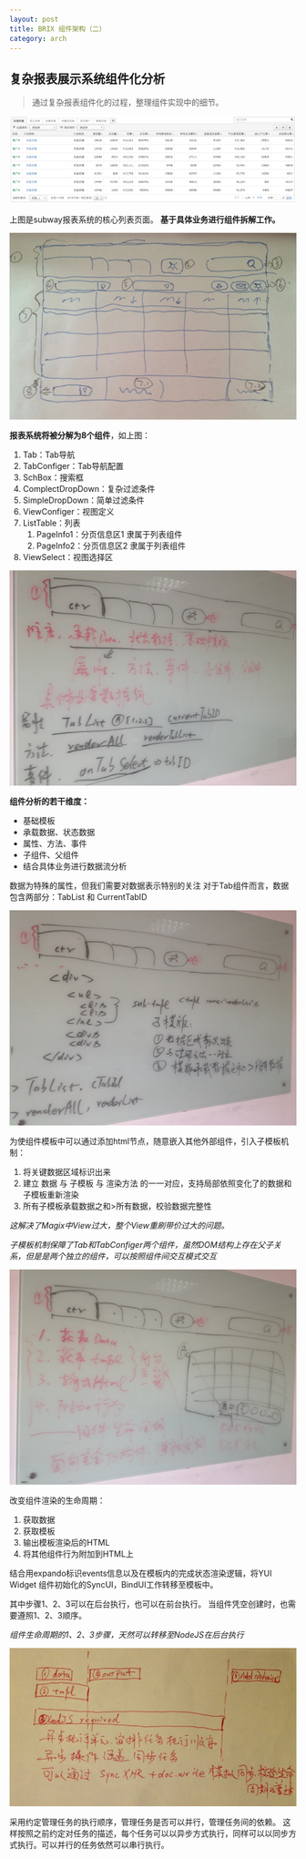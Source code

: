 ```yaml
---
layout: post
title: BRIX 组件架构（二）
category: arch
---
```


## 复杂报表展示系统组件化分析

> 通过复杂报表组件化的过程，整理组件实现中的细节。

![1](/assets/img/brix-arch/2/1.png)

上图是subway报表系统的核心列表页面。
**基于具体业务进行组件拆解工作。**

![2](/assets/img/brix-arch/2/2.png)

**报表系统将被分解为8个组件**，如上图：

1. Tab：Tab导航
2. TabConfiger：Tab导航配置
3. SchBox：搜索框
4. ComplectDropDown：复杂过滤条件
5. SimpleDropDown：简单过滤条件
6. ViewConfiger：视图定义
7. ListTable：列表
	1. PageInfo1：分页信息区1 隶属于列表组件
	2. PageInfo2：分页信息区2 隶属于列表组件
8. ViewSelect：视图选择区

![2](/assets/img/brix-arch/2/3.jpg)

**组件分析的若干维度：**

- 基础模板
- 承载数据、状态数据
- 属性、方法、事件
- 子组件、父组件
- 结合具体业务进行数据流分析

数据为特殊的属性，但我们需要对数据表示特别的关注
对于Tab组件而言，数据包含两部分：TabList 和 CurrentTabID

![2](/assets/img/brix-arch/2/4.jpg)

为使组件模板中可以通过添加html节点，随意嵌入其他外部组件，引入子模板机制：

1. 将关键数据区域标识出来
2. 建立 数据 与 子模板 与 渲染方法 的一一对应，支持局部依照变化了的数据和子模板重新渲染
3. 所有子模板承载数据之和>所有数据，校验数据完整性

*这解决了Magix中View过大，整个View重刷带价过大的问题。*

*子模板机制保障了Tab和TabConfiger两个组件，虽然DOM结构上存在父子关系，但是是两个独立的组件，可以按照组件间交互模式交互*

![2](/assets/img/brix-arch/2/5.jpg)

改变组件渲染的生命周期：

1. 获取数据
2. 获取模板
3. 输出模板渲染后的HTML
4. 将其他组件行为附加到HTML上

结合用expando标识events信息以及在模板内的完成状态渲染逻辑，将YUI Widget 组件初始化的SyncUI，BindUI工作转移至模板中。

其中步骤1、2、3可以在后台执行，也可以在前台执行。
当组件凭空创建时，也需要遵照1、2、3顺序。

*组件生命周期的1、2、3步骤，天然可以转移至NodeJS在后台执行*

![2](/assets/img/brix-arch/2/6.jpg)

采用约定管理任务的执行顺序，管理任务是否可以并行，管理任务间的依赖。
这样按照之前约定对任务的描述，每个任务可以以异步方式执行，同样可以以同步方式执行。可以并行的任务依然可以串行执行。